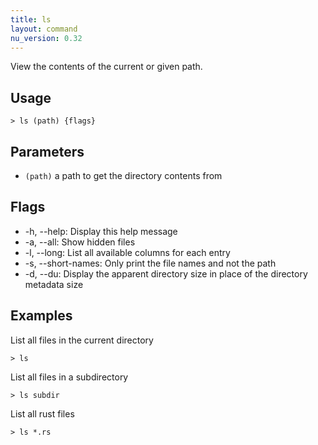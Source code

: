 ```yaml
---
title: ls
layout: command
nu_version: 0.32
---
```


View the contents of the current or given path.

## Usage

```shell
> ls (path) {flags}
```

## Parameters

- `(path)` a path to get the directory contents from

## Flags

- -h, --help: Display this help message
- -a, --all: Show hidden files
- -l, --long: List all available columns for each entry
- -s, --short-names: Only print the file names and not the path
- -d, --du: Display the apparent directory size in place of the directory metadata size

## Examples

List all files in the current directory

```shell
> ls
```

List all files in a subdirectory

```shell
> ls subdir
```

List all rust files

```shell
> ls *.rs
```

